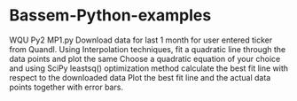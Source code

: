 # Bassem-Python-examples

WQU Py2 MP1.py
Download data for last 1 month for user entered ticker from Quandl.
Using Interpolation techniques, fit a quadratic line through the data points and plot the same
Choose a quadratic equation of your choice and using SciPy leastsq() optimization method calculate the best fit line with respect to the downloaded data
Plot the best fit line and the actual data points together with error bars.
